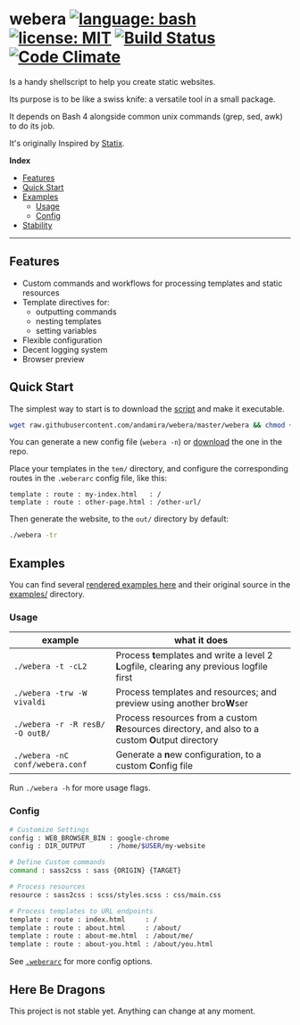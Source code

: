 # webera [![language: bash](https://img.shields.io/badge/language-bash-blue.svg?style=flat-square)]() [![license: MIT](https://img.shields.io/badge/license-MIT-blue.svg?style=flat-square)](https://github.com/andamira/webera/blob/master/LICENSE.md) [![Build Status](https://img.shields.io/travis/andamira/webera/master.svg?style=flat-square)](https://travis-ci.org/andamira/webera) [![Code Climate](https://img.shields.io/codeclimate/github/andamira/webera.svg?style=flat-square)](https://codeclimate.com/github/andamira/webera)

Is a handy shellscript to help you create static websites.

Its purpose is to be like a swiss knife: a versatile tool in a small package.

It depends on Bash 4 alongside common unix commands (grep, sed, awk) to do its job.

It's originally Inspired by [Statix](https://gist.github.com/plugnburn/c2f7cc3807e8934b179e).

**Index**

- [Features](#features)
- [Quick Start](#quick-start)
- [Examples](#examples)
  - [Usage](#usage)
  - [Config](#config)
- [Stability](#here-be-dragons)

---

## Features

- Custom commands and workflows for processing templates and static resources
- Template directives for:
  - outputting commands
  - nesting templates
  - setting variables
- Flexible configuration
- Decent logging system
- Browser preview


## Quick Start

The simplest way to start is to download the [script](https://raw.githubusercontent.com/andamira/webera/master/webera) and make it executable.

```sh
wget raw.githubusercontent.com/andamira/webera/master/webera && chmod +x webera
```

You can generate a new config file (`webera -n`) or [download](https://raw.githubusercontent.com/andamira/webera/master/.weberarc) the one in the repo.

Place your templates in the `tem/` directory, and configure the corresponding routes in the `.weberarc` config file, like this:

```
template : route : my-index.html   : /
template : route : other-page.html : /other-url/
```

Then generate the website, to the `out/` directory by default:

```sh
./webera -tr
```

## Examples

You can find several [rendered examples here](https://andamira.github.io/webera/examples/)
and their original source in the [examples/](https://github.com/andamira/webera/tree/master/examples) directory.


### Usage

<table>
<thead>

<tr>
  <th>example</th>
  <th>what it does</th>
</tr>

</thead>
<tbody>

<tr>
  <td><code>./webera -t -cL2</code></td>

  <td>Process <strong>t</strong>emplates and write a level 2
  <strong>L</strong>ogfile, clearing any previous logfile first</td>
</tr>

<tr>
  <td><code>./webera -trw -W vivaldi</code></td>

  <td>Process templates and resources; and preview using
  another bro<strong>W</strong>ser</td>
</tr>

<tr>
  <td><code>./webera -r -R resB/ -O outB/</code></td>

  <td>Process resources from a custom <strong>R</strong>esources
  directory, and also to a custom <strong>O</strong>utput directory</td>
</tr>

<tr>
  <td><code>./webera -nC conf/webera.conf</code></td>

  <td>Generate a <strong>n</strong>ew configuration, to a custom
    <strong>C</strong>onfig file</td>
</tr>

</tbody></table>

Run `./webera -h` for more usage flags.

### Config

```bash
# Customize Settings
config : WEB_BROWSER_BIN : google-chrome
config : DIR_OUTPUT      : /home/$USER/my-website

# Define Custom commands
command : sass2css : sass {ORIGIN} {TARGET}

# Process resources
resource : sass2css : scss/styles.scss : css/main.css

# Process templates to URL endpoints
template : route : index.html     : /
template : route : about.html     : /about/
template : route : about-me.html  : /about/me/
template : route : about-you.html : /about/you.html
```

See [`.weberarc`](https://github.com/andamira/webera/blob/master/.weberarc) for more config options.


## Here Be Dragons

This project is not stable yet. Anything can change at any moment.
